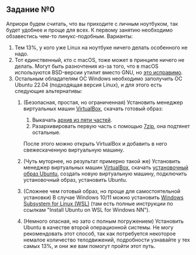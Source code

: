 ## Задание №0

Априори будем считать, что вы приходите с личным ноутбуком, так будет удобнее и проще для всех. К первому занятию необходимо обзавестись чем-то линукс-подобным. Варианты:

1.  Тем 13%, у кого уже Linux на ноутбуке ничего делать особенного не надо.
2.  Тот единственный, кто с macOS, тоже может в принципе ничего не делать. Могут быть разночтения из-за того, что в macOS используются BSD-версии утилит вместо GNU, но [это исправимо](https://www.topbug.net/blog/2013/04/14/install-and-use-gnu-command-line-tools-in-mac-os-x/).
3.  Остальным обладателям ОС Windows необходимо заполучить ОС Ubuntu 22.04 (подходящая версия Linux), и для этого есть следующие альтернативы:
    1.  (Безопасная, простая, но ограниченная) Установить менеджер виртуальных машин [VirtualBox](https://www.virtualbox.org/wiki/Downloads), скачать готовый образ:

        1.  Выкачать [архив из пяти частей](https://disk.yandex.ru/d/mUKpigIH-EJy-g).
        2.  Разархивировать первую часть с помощью [7zip](https://www.7-zip.org), она подтянет остальные.

        После этого можно открыть VirtualBox и добавить в него свежескаченную виртуальную машину.
    2.  (Чуть муторнее, но результат примерно такой же) Установить менеджер виртуальных машин [VirtualBox](https://www.virtualbox.org/wiki/Downloads), скачать [установочный образ Ubuntu](https://ubuntu.com/download/desktop), создать новую виртуальную машину, подключить установочный образ, установить Ubuntu.
    3.  (Сложнее чем готовый образ, но проще для самостоятельной установки) В случае Windows 10/11 можно установить [Windows Subsystem for Linux (WSL)](https://ubuntu.com/wsl) (там есть полные инструкции по ссылкам "Install Ubuntu on WSL for Windows NN").
    4.  (Немного опасная, но зато с полным погружением) Установить Ubuntu в качестве второй операционной системы. Не могу рекомендовать этот способ, так как потребуется некоторое немалое количество телодвижений, подробности узнавайте у тех самых 13%, и они же вам помогут пройти этот путь.
